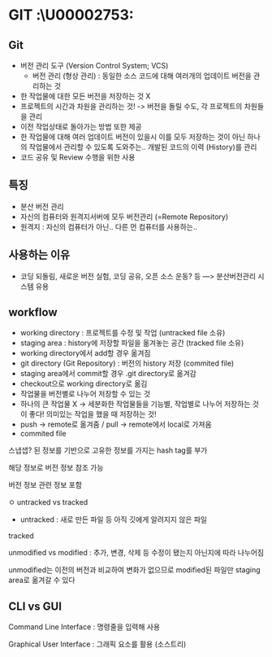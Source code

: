 # GIT :\U00002753:

## **Git**

- 버전 관리 도구 (Version Control System; VCS)
  - 버전 관리 (형상 관리)
    : 동일한 소스 코드에 대해 여러개의 업데이트 버전을 관리하는 것
- 한 작업물에 대한 모든 버전을 저장하는 것 X
- 프로젝트의 시간과 차원을 관리하는 것! -> 버전을 돌릴 수도, 각 프로젝트의 차원들을 관리
- 이전 작업상태로 돌아가는 방법 또한 제공
- 한 작업물에 대해 여러 업데이트 버전이 있을시 이를 모두 저장하는 것이 아닌 하나의 작업물에서 관리할 수 있도록 도와주는.. 개발된 코드의 이력 (History)를 관리
- 코드 공유 및 Review 수행을 위한 사용
  <br>

## **특징**

- 분산 버전 관리
- 자신의 컴퓨터와 원격지서버에 모두 버전관리 (=Remote Repository)
- 원격지 : 자신의 컴퓨터가 아닌.. 다른 먼 컴퓨터를 사용하는..
  <br>

## **사용하는 이유**

- 코딩 되돌림, 새로운 버전 실험, 코딩 공유, 오픈 소스 운동? 등 —> 분산버전관리 시스템 유용
  <br>

## **workflow**

- working directory : 프로젝트를 수정 및 작업 (untracked file 소유)
- staging area : history에 저장할 파일을 옮겨놓는 공간 (tracked file 소유)
- working directory에서 add할 경우 옮겨짐
- git directory (Git Repository) : 버전의 history 저장 (commited file)
- staging area에서 commit할 경우 .git directory로 옮겨감
- checkout으로 working directory로 옮김
- 작업물을 버전별로 나누어 저장할 수 있는 것
- 하나의 큰 작업물 X -> 세분화한 작업물들을 기능별, 작업별로 나누어 저장하는 것이 좋다! 의미있는 작업을 했을 때 저장하는 것!
- push -> remote로 옮겨줌 / pull -> remote에서 local로 가져옴
- commited file

스냅샙? 된 정보를 기반으로 고유한 정보를 가지는 hash tag를 부가

해당 정보로 버전 정보 참조 가능

버전 정보 관련 정보 포함

ㅇ untracked vs tracked

- untracked : 새로 만든 파일 등 아직 깃에게 알려지지 않은 파일

tracked

unmodified vs modified : 추가, 변경, 삭제 등 수정이 됐는지 아닌지에 따라 나누어짐

unmodified는 이전의 버전과 비교하여 변화가 없으므로 modified된 파일만 staging area로 옮겨갈 수 있다
<br>

## **CLI vs GUI**

Command Line Interface : 명령줄을 입력해 사용

Graphical User Interface : 그래픽 요소를 활용 (소스트리)
